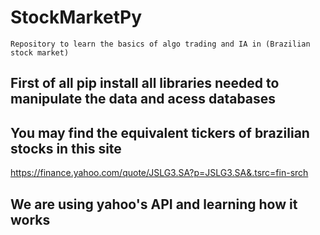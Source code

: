 # StockMarketPy
    Repository to learn the basics of algo trading and IA in (Brazilian stock market)

## First of all pip install all libraries needed to manipulate the data and acess databases

## You may find the equivalent tickers of brazilian stocks in this site 
 https://finance.yahoo.com/quote/JSLG3.SA?p=JSLG3.SA&.tsrc=fin-srch

## We are using yahoo's API and learning how it works 
